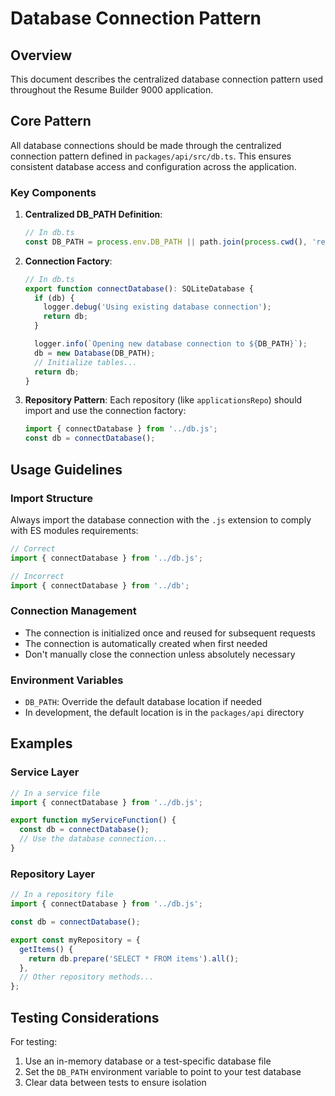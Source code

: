 # Database Connection Pattern

## Overview

This document describes the centralized database connection pattern used throughout the Resume Builder 9000 application.

## Core Pattern

All database connections should be made through the centralized connection pattern defined in `packages/api/src/db.ts`. This ensures consistent database access and configuration across the application.

### Key Components

1. **Centralized DB_PATH Definition**:

   ```typescript
   // In db.ts
   const DB_PATH = process.env.DB_PATH || path.join(process.cwd(), 'resume.db');
   ```

2. **Connection Factory**:

   ```typescript
   // In db.ts
   export function connectDatabase(): SQLiteDatabase {
     if (db) {
       logger.debug('Using existing database connection');
       return db;
     }

     logger.info(`Opening new database connection to ${DB_PATH}`);
     db = new Database(DB_PATH);
     // Initialize tables...
     return db;
   }
   ```

3. **Repository Pattern**:
   Each repository (like `applicationsRepo`) should import and use the connection factory:

   ```typescript
   import { connectDatabase } from '../db.js';
   const db = connectDatabase();
   ```

## Usage Guidelines

### Import Structure

Always import the database connection with the `.js` extension to comply with ES modules requirements:

```typescript
// Correct
import { connectDatabase } from '../db.js';

// Incorrect
import { connectDatabase } from '../db';
```

### Connection Management

- The connection is initialized once and reused for subsequent requests
- The connection is automatically created when first needed
- Don't manually close the connection unless absolutely necessary

### Environment Variables

- `DB_PATH`: Override the default database location if needed
- In development, the default location is in the `packages/api` directory

## Examples

### Service Layer

```typescript
// In a service file
import { connectDatabase } from '../db.js';

export function myServiceFunction() {
  const db = connectDatabase();
  // Use the database connection...
}
```

### Repository Layer

```typescript
// In a repository file
import { connectDatabase } from '../db.js';

const db = connectDatabase();

export const myRepository = {
  getItems() {
    return db.prepare('SELECT * FROM items').all();
  },
  // Other repository methods...
};
```

## Testing Considerations

For testing:

1. Use an in-memory database or a test-specific database file
2. Set the `DB_PATH` environment variable to point to your test database
3. Clear data between tests to ensure isolation
